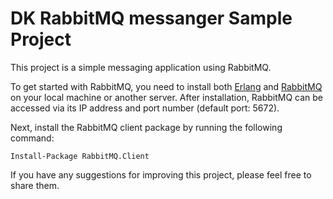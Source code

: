 # DK RabbitMQ messanger Sample Project

This project is a simple messaging application using RabbitMQ.

To get started with RabbitMQ, you need to install both <a href="https://www.erlang.org/downloads">Erlang</a> and <a href="https://www.rabbitmq.com/docs/download">RabbitMQ</a> on your local machine or another server. After installation, RabbitMQ can be accessed via its IP address and port number (default port: 5672).

Next, install the RabbitMQ client package by running the following command:

```
Install-Package RabbitMQ.Client
```

If you have any suggestions for improving this project, please feel free to share them.
